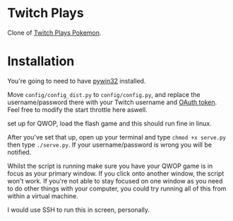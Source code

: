 Twitch Plays
============

Clone of [Twitch Plays Pokemon](http://twitch.tv/twitch_plays_pokemon).



Installation
============

You're going to need to have [pywin32](http://sourceforge.net/projects/pywin32/) installed.

Move `config/config_dist.py` to `config/config.py`, and replace the username/password there with your Twitch username and [OAuth token](http://www.twitchapps.com/tmi/). Feel free to modify the start throttle here aswell.

set up for QWOP, load the flash game and this should run fine in linux.

After you've set that up, open up your terminal and type `chmod +x serve.py` then type `./serve.py`. If your username/password is wrong you will be notified.

Whilst the script is running make sure you have your QWOP game is in focus as your primary window. If you click onto another window, the script won't work. If you're not able to stay focused on one window as you need to do other things with your computer, you could try running all of this from within a virtual machine.

I would use SSH to run this in screen, personally.
